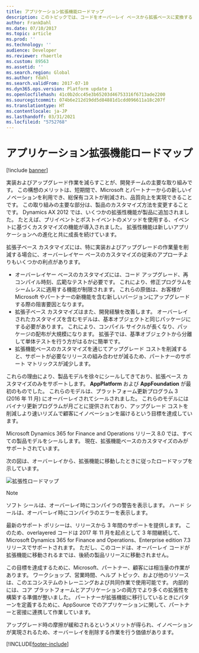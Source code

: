 ```yaml
---
title: アプリケーション拡張機能ロードマップ
description: このトピックでは、コードをオーバーレイ ベースから拡張ベースに変換するための要件とスケジュールについて説明します。
author: FrankDahl
ms.date: 07/10/2017
ms.topic: article
ms.prod: ''
ms.technology: ''
audience: Developer
ms.reviewer: rhaertle
ms.custom: 89563
ms.assetid: ''
ms.search.region: Global
ms.author: fdahl
ms.search.validFrom: 2017-07-10
ms.dyn365.ops.version: Platform update 1
ms.openlocfilehash: 41c0b2dcc45e3b65203d46753316f6713ade2200
ms.sourcegitcommit: 074b6e212d19dd5d84881d1cdd096611a18c207f
ms.translationtype: HT
ms.contentlocale: ja-JP
ms.lasthandoff: 03/31/2021
ms.locfileid: "5752768"
---
```

# <a name="application-extensibility-roadmap"></a>アプリケーション拡張機能ロードマップ

[!include [banner](../includes/banner.md)]

実装およびアップグレード作業を減らすことが、開発チームの主要な取り組みです。 この構想のメリットは、短期間で、Microsoft とパートナーからの新しいイノベーションを利用でき、総保有コストが削減され、品質向上を実現できることです。 この取り組みの主要な部分は、製品のカスタマイズ方法を変更することです。 Dynamics AX 2012 では、いくつかの拡張性機能が製品に追加されました。 たとえば、プリイベントとポストイベントのメソッドを使用する、イベントに基づくカスタマイズの機能が導入されました。 拡張性機能は新しいアプリケーションへの進化と共に成長を続けています。  

拡張子ベース カスタマイズには、特に実装およびアップグレードの作業量を削減する場合に、オーバーレイヤー ベースのカスタマイズの従来のアプローチよりもいくつかの利点があります。  
+ オーバーレイヤー ベースのカスタマイズには、コード アップグレード、再コンパイル時刻、広範なテストが必要です。 これにより、修正プログラムをシームレスに適用する機能が制限されます。 これらの原価は、お客様が Microsoft やパートナーの新機能を含む新しいバージョンにアップグレードする際の阻害要因となります。  
+ 拡張子ベース カスタマイズはまた、開発経験を改善します。 オーバーレイされたカスタマイズを含むモデルは、基本オブジェクトと同じパッケージにする必要があります。 これにより、コンパイル サイクルが長くなり、パッケージの配布が大規模になります。 拡張子では、基準オブジェクトから分離して単体テストを行う方がはるかに簡単です。  
+ 拡張機能ベースのカスタマイズを通じてアップグレード コストを削減すると、サポートが必要なリリースの組み合わせが減るため、パートナーのサポート マトリックスが減少します。

これらの理由により、製品モデルを徐々にシールしてきており、拡張ベース カスタマイズのみをサポートします。 **AppPlatform** および **AppFoundation** が最初のものでした。 これらのモデルは、プラットフォーム更新プログラム 3 (2016 年 11 月) にオーバーレイされてシールされました。 これらのモデルにはバイナリ更新プログラムが月ごとに提供されており、アップグレード コストを削減しより速いリズムで顧客にイノベーションを届けるという目標を達成しています。 

Microsoft Dynamics 365 for Finance and Operations リリース 8.0 では、すべての製品モデルをシールします。 現在、拡張機能ベースのカスタマイズのみがサポートされています。

次の図は、オーバーレイから、拡張機能に移動したときに従ったロードマップを示しています。

![拡張性ロードマップ](media/extensibility-roadmap.jpg)

> [!NOTE]
> ソフト シールは、オーバーレイ時にコンパイラの警告を表示します。 ハード シールは、オーバーレイ時にコンパイラのエラーを表示します。 

最新のサポート ポリシーは、リリースから 3 年間のサポートを提供します。 このため、overlayered コードは 2017 年 11 月を起点として 3 年間継続して、Microsoft Dynamics 365 for Finance and Operations、Enterprise edition 7.3 リリースでサポートされます。 ただし、このコードは、オーバーレイ コードが拡張機能に移動されるまでは、後続の製品リリースに移動されません。  

この目標を達成するために、Microsoft、パートナー、顧客には相当量の作業があります。 ワークショップ、営業時間、ヘルプ トピック、および他のリソースは、このエコシステムのトレーニングおよび共同作業で使用可能です。 内部的には、コア プラットフォームとアプリケーションの両方でより多くの拡張性を構築する準備が整いました。 パートナーが拡張機能に移行しているときにパターンを定義するために、AppSource でのアプリケーションに関して、パートナーと密接に連携して作業しています。

アップグレード時の摩擦が緩和されるというメリットが得られ、イノベーションが実現されるため、オーバーレイを削除する作業を行う価値があります。


[!INCLUDE[footer-include](../../../includes/footer-banner.md)]